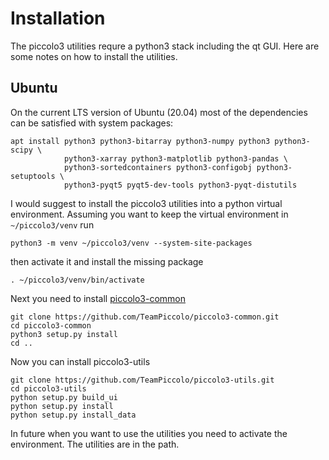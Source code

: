 Installation
============
The piccolo3 utilities requre a python3 stack including the qt GUI. Here are some notes on how to install the utilities.
  
Ubuntu
------
On the current LTS version of Ubuntu (20.04) most of the dependencies can be satisfied with system packages:
```
apt install python3 python3-bitarray python3-numpy python3 python3-scipy \
            python3-xarray python3-matplotlib python3-pandas \
            python3-sortedcontainers python3-configobj python3-setuptools \
            python3-pyqt5 pyqt5-dev-tools python3-pyqt-distutils
```

I would suggest to install the piccolo3 utilities into a python virtual environment. Assuming you want to keep the virtual environment in `~/piccolo3/venv` run
```
python3 -m venv ~/piccolo3/venv --system-site-packages
```
then activate it and install the missing package
```
. ~/piccolo3/venv/bin/activate
```
Next you need to install [piccolo3-common](https://github.com/TeamPiccolo/piccolo3-common)
```
git clone https://github.com/TeamPiccolo/piccolo3-common.git
cd piccolo3-common
python3 setup.py install
cd ..
```
Now you can install piccolo3-utils
```
git clone https://github.com/TeamPiccolo/piccolo3-utils.git
cd piccolo3-utils
python setup.py build_ui
python setup.py install
python setup.py install_data
```
In future when you want to use the utilities you need to activate the environment. The utilities are in the path.
